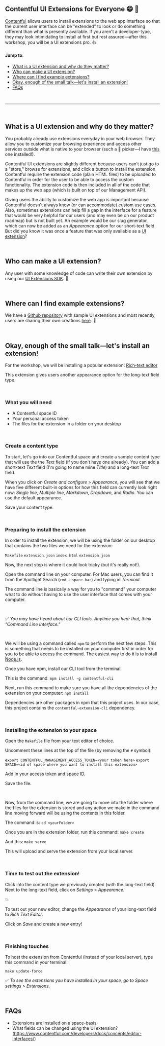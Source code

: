 ## Contentful UI Extensions for Everyone :grin: :tada:


[Contentful](https://www.contentful.com/) allows users to install extensions to the web app interface so that the current user interface can be "extended" to look or do something different than what is presently available. If you aren't a developer-type, they may look intimidating to install at first but rest assured&mdash;after this workshop, you will be a UI extensions pro. :+1:

#### Jump to:
- [What is a UI extension and why do they matter?](#what-is-a-ui-extension-and-why-do-they-matter)
- [Who can make a UI extension?](#who-can-make-a-ui-extension)
- [Where can I find example extensions?](#where-can-i-find-example-extensions)
- [Okay, enough of the small talk&mdash;let's install an extension!](#okay-enough-of-the-small-talk&mdash;lets-install-an-extension)
- [FAQs](#faqs)

<br>
<hr>
<br>

## What is a UI extension and why do they matter?

You probably already use extensions everyday in your web browser. They allow you to customize your browsing experience and access other services outside what is native to your browser (such a  :rainbow:  picker&mdash;I have [this](https://goo.gl/xdYHW) one installed!).

Contentful UI extensions are slightly different because users can't just go to a "store," browse for extensions, and click a button to install the extension. Contentful require the extension code (plain HTML files) to be uploaded to Contentful in order for the user to be able to access the custom functionality. The extension code is then included in all of the code that makes up the web app (which is built on top of our Management API).

Giving users the ability to customize the web app is important because Contentful doesn't always know (or can accommodate) custom use cases. Also, sometimes extensions can help fill a gap in the interface for a feature that would be very helpful for our users (and may even be on our product roadmap) but is not built yet. An example would be our slug generator, which can now be added as an _Appearance_ option for our short-text field. But did you know it was once a feature that was only available as a [UI extension](https://github.com/contentful/extensions/tree/master/samples/slug)?

<br>

## Who can make a UI extension?
Any user with some knowledge of code can write their own extension by using our [UI Extensions SDK](https://github.com/contentful/ui-extensions-sdk). :punch:

<br>

## Where can I find example extensions?
We have a [Github repository](https://github.com/contentful/extensions) with sample UI extensions and most recently, users are sharing their own creations [here](https://www.contentfulcommunity.com/c/ecosystem/show-us-your-extension). :beers:

<br>

## Okay, enough of the small talk&mdash;let's install an extension!

For the workshop, we will be installing a popular extension: [Rich-text editor](https://github.com/contentful/extensions/tree/master/samples/alloy-editor)

This extension gives users another appearance option for the long-text field type.

<br>

### What you will need
- A Contentful space ID
- Your personal access token
- The files for the extension in a folder on your desktop

<br>

### Create a content type
To start, let's go into our Contentful space and create a sample content type that will use the the _Text_ field (if you don't have one already). You can add a short-text  _Text_ field (I'm going to name mine _Title_) and a long-text _Text_ field.

When you click on _Create and configure_ > _Appearance_, you will see that we have five different built-in options for how this field can currently look right now: _Single line_, _Multiple line_, _Markdown_, _Dropdown_, and _Radio_. You can use the default appearance.

Save your content type.

<br>

### Preparing to install the extension

In order to install the extension, we will be using the folder on our desktop that contains the two files we need for the extension:

`Makefile`
`extension.json`
`index.html`
`extension.json`

Now, the next step is where it could look tricky (but it's really not!).

Open the command line on your computer. For Mac users, you can find it from the Spotlight Search (`cmd` + `space-bar`) and typing in _Terminal_.

The command line is basically a way for you to "command" your computer what to do without having to use the user interface that comes with your computer.

<br>

:white_check_mark:	_You may have heard about our CLI tools. Anytime you hear that, think "Command Line Interface."_

<br>

We will be using a command called `npm` to perform the next few steps. This is something that needs to be installed on your computer first in order for you to be able to access the command. The easiest way to do it is to install [Node.js](https://docs.npmjs.com/getting-started/installing-node).

Once you have npm, install our CLI tool from the terminal.

This is the command:
`npm install -g contentful-cli`

Next, run this command to make sure you have all the dependencies of the extension on your computer:
`npm install`

Dependencies are other packages in npm that this project uses. In our case, this project contains the `contentful-extension-cli` dependency.

<br>

### Installing the extension to your space

Open the `Makefile` file from your text editor of choice.

Uncomment these lines at the top of the file (by removing the `#` symbol):

`export CONTENTFUL_MANAGEMENT_ACCESS_TOKEN=<your token here>`
`export SPACE=<id of space where you want to install this extension>`

Add in your access token and space ID.

Save the file.

<br>

Now, from the command line, we are going to move into the folder where the files for the extension is stored and any action we make in the command line moving forward will be using the contents in this folder.

The command is:
`cd <yourFolder>`

Once you are in the extension folder, run this command:
`make create`

And this:
`make serve`

This will upload and serve the extension from your local server.

<br>

### Time to test out the extension!
Click into the content type we previously created (with the long-text field).
Next to the long-text field, click on _Settings_ > _Appearance_.

:boom:

To test out your new editor, change the _Appearance_ of your long-text field to _Rich Text Editor_.

Click on _Save_ and create a new entry!

<br>

### Finishing touches
To host the extension from Contentful (instead of your local server), type this command in your terminal:

`make update-force`

:white_check_mark: _To see the extensions you have installed in your space, go to _Space settings_ > _Extensions_._

<br>

## FAQs
- Extensions are installed on a space-basis
- What fields can be changed using the UI extension? (https://www.contentful.com/developers/docs/concepts/editor-interfaces/)
